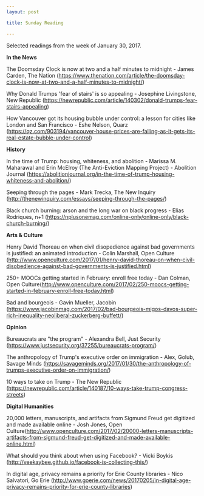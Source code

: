 ```yaml
---
layout: post

title: Sunday Reading

---
```



Selected readings from the week of January 30, 2017.

**In the News**

The Doomsday Clock is now at two and a half minutes to midnight - James Carden, The Nation (https://www.thenation.com/article/the-doomsday-clock-is-now-at-two-and-a-half-minutes-to-midnight/)

Why Donald Trumps 'fear of stairs' is so appealing - Josephine Livingstone, New Republic (https://newrepublic.com/article/140302/donald-trumps-fear-stairs-appealing)

How Vancouver got its housing bubble under control: a lesson for cities like London and San Francisco - Eshe Nelson, Quarz (https://qz.com/903194/vancouver-house-prices-are-falling-as-it-gets-its-real-estate-bubble-under-control)

**History**

In the time of Trump: housing, whiteness, and abolition - Marissa M. Maharawal and Erin McElroy (The Anti-Eviction Mapping Project) - Abolition Journal (https://abolitionjournal.org/in-the-time-of-trump-housing-whiteness-and-abolition/)

Seeping through the pages - Mark Trecka, The New Inquiry (http://thenewinquiry.com/essays/seeping-through-the-pages/)

Black church burning: arson and the long war on black progress - Elias Rodriques, n+1 (https://nplusonemag.com/online-only/online-only/black-church-burning/)

**Arts & Culture**

Henry David Thoreau on when civil disopedience against bad governments is justified: an animated introduction - Colin Marshall, Open Culture (http://www.openculture.com/2017/01/henry-david-thoreau-on-when-civil-disobedience-against-bad-governments-is-justified.html)

250+ MOOCs getting started in February: enroll free today - Dan Colman, Open Culture(http://www.openculture.com/2017/02/250-moocs-getting-started-in-february-enroll-free-today.html)

Bad and bourgeois - Gavin Mueller, Jacobin (https://www.jacobinmag.com/2017/02/bad-bourgeois-migos-davos-super-rich-inequality-neoliberal-zuckerberg-buffett/)

**Opinion**

Bureaucrats are "the program" - Alexandra Bell, Just Security (https://www.justsecurity.org/37255/bureaucrats-program/)

The anthropology of Trump's executive order on immigration - Alex, Golub, Savage Minds (https://savageminds.org/2017/01/30/the-anthropology-of-trumps-executive-order-on-immigration/)

10 ways to take on Trump - The New Republic (https://newrepublic.com/article/140187/10-ways-take-trump-congress-streets)

**Digital Humanities**

20,000 letters, manuscripts, and artifacts from Sigmund Freud get digitized and made available online - Josh Jones, Open Culture(http://www.openculture.com/2017/02/20000-letters-manuscripts-artifacts-from-sigmund-freud-get-digitized-and-made-available-online.html)

What should you think about when using Facebook? - Vicki Boykis (http://veekaybee.github.io/facebook-is-collecting-this/)

In digital age, privacy remains a priority for Erie County libraries - Nico Salvatori, Go Erie (http://www.goerie.com/news/20170205/in-digital-age-privacy-remains-priority-for-erie-county-libraries)
